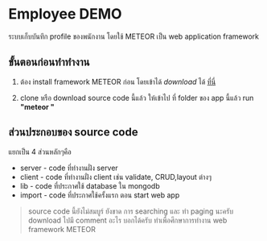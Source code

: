 # Employee DEMO
ระบบเก็บบันทึก profile ของพนักงาน โดยใช้ METEOR เป็น web application framework

## ขั้นตอนก่อนทำทำงาน

1. ต้อง install framework METEOR ก่อน โดยเข้าได้ *download* ได้ [ที่นี่](https://www.meteor.com/install)

2. clone หรือ download source code นี้แล้ว ให้เข้าไป ที่ folder ของ app นี้แล้ว run **"meteor "**

## ส่วนประกอบของ source code

แยกเป็น 4 ส่วนหลักๆคือ

* server - code ที่ทำงานฝั่ง server
* client - code ที่ทำงานฝั่ง client เช่น validate, CRUD,layout ต่างๆ
* lib - code ที่ประกาศใช้ database ใน mongodb
* import - code ที่ประกาศใช้ครั้งแรก ตอน start web app

> source code นี้ยังไม่สมบูร์ ยังขาด การ searching และ ทำ paging นะครับ download ไปมี comment อะไร บอกได้ครับ ทำเพื่อศึกษาการทำงาน web framework METEOR
